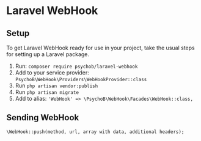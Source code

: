 # Laravel WebHook

## Setup

To get Laravel WebHook ready for use in your project, take the usual steps for setting up a Laravel package.

 1. Run: ```composer require psychob/laravel-webhook```
 2. Add to your service provider: ```PsychoB\WebHook\Providers\WebHookProvider::class```
 3. Run ```php artisan vendor:publish```
 4. Run ```php artisan migrate```
 5. Add to alias: ```
        'WebHook' => \PsychoB\WebHook\Facades\WebHook::class,
        ```

## Sending WebHook

```
\WebHook::push(method, url, array with data, additional headers);
```